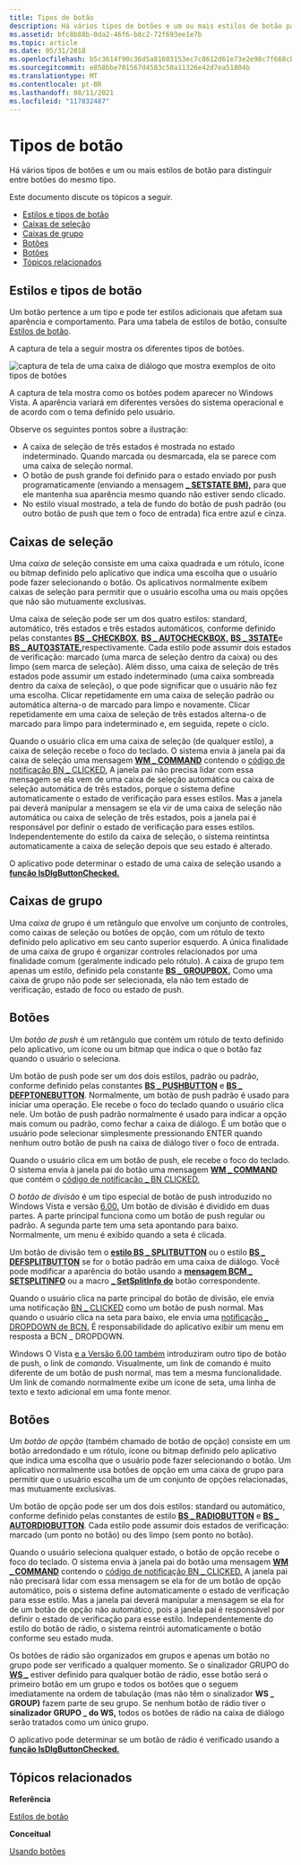 ```yaml
---
title: Tipos de botão
description: Há vários tipos de botões e um ou mais estilos de botão para distinguir entre botões do mesmo tipo.
ms.assetid: bfc8b88b-0da2-46f6-b8c2-72f693ee1e7b
ms.topic: article
ms.date: 05/31/2018
ms.openlocfilehash: b5c3614f90c36d5a81603153ec7c8612d61e73e2e98c7f668cb53a6ad2bb584b
ms.sourcegitcommit: e858bbe701567d4583c50a11326e42d7ea51804b
ms.translationtype: MT
ms.contentlocale: pt-BR
ms.lasthandoff: 08/11/2021
ms.locfileid: "117832487"
---
```

# <a name="button-types"></a>Tipos de botão

Há vários tipos de botões e um ou mais estilos de botão para distinguir entre botões do mesmo tipo.

Este documento discute os tópicos a seguir.

-   [Estilos e tipos de botão](#button-types-and-styles)
-   [Caixas de seleção](#check-boxes)
-   [Caixas de grupo](#group-boxes)
-   [Botões](#push-buttons)
-   [Botões](#radio-buttons)
-   [Tópicos relacionados](#related-topics)

## <a name="button-types-and-styles"></a>Estilos e tipos de botão

Um botão pertence a um tipo e pode ter estilos adicionais que afetam sua aparência e comportamento. Para uma tabela de estilos de botão, consulte [Estilos de botão](button-styles.md).

A captura de tela a seguir mostra os diferentes tipos de botões.

![captura de tela de uma caixa de diálogo que mostra exemplos de oito tipos de botões](images/buttontypes.png)

A captura de tela mostra como os botões podem aparecer no Windows Vista. A aparência variará em diferentes versões do sistema operacional e de acordo com o tema definido pelo usuário.

Observe os seguintes pontos sobre a ilustração:

-   A caixa de seleção de três estados é mostrada no estado indeterminado. Quando marcada ou desmarcada, ela se parece com uma caixa de seleção normal.
-   O botão de push grande foi definido para o estado enviado por push programaticamente (enviando a mensagem [**\_ SETSTATE BM),**](bm-setstate.md) para que ele mantenha sua aparência mesmo quando não estiver sendo clicado.
-   No estilo visual mostrado, a tela de fundo do botão de push padrão (ou outro botão de push que tem o foco de entrada) fica entre azul e cinza.

## <a name="check-boxes"></a>Caixas de seleção

Uma *caixa de* seleção consiste em uma caixa quadrada e um rótulo, ícone ou bitmap definido pelo aplicativo que indica uma escolha que o usuário pode fazer selecionando o botão. Os aplicativos normalmente exibem caixas de seleção para permitir que o usuário escolha uma ou mais opções que não são mutuamente exclusivas.

Uma caixa de seleção pode ser um dos quatro estilos: standard, automático, três estados e três estados automáticos, conforme definido pelas constantes [**BS \_ CHECKBOX**](button-styles.md), [**BS \_ AUTOCHECKBOX,**](button-styles.md) [**BS \_ 3STATE**](button-styles.md)e [**BS \_ AUTO3STATE,**](button-styles.md)respectivamente. Cada estilo pode assumir dois estados de verificação: marcado (uma marca de seleção dentro da caixa) ou des limpo (sem marca de seleção). Além disso, uma caixa de seleção de três estados pode assumir um estado indeterminado (uma caixa sombreada dentro da caixa de seleção), o que pode significar que o usuário não fez uma escolha. Clicar repetidamente em uma caixa de seleção padrão ou automática alterna-o de marcado para limpo e novamente. Clicar repetidamente em uma caixa de seleção de três estados alterna-o de marcado para limpo para indeterminado e, em seguida, repete o ciclo.

Quando o usuário clica em uma caixa de seleção (de qualquer estilo), a caixa de seleção recebe o foco do teclado. O sistema envia à janela pai da caixa de seleção uma mensagem [**WM \_ COMMAND**](/windows/desktop/menurc/wm-command) contendo o [código de notificação BN \_ CLICKED.](bn-clicked.md) A janela pai não precisa lidar com essa mensagem se ela vem de uma caixa de seleção automática ou caixa de seleção automática de três estados, porque o sistema define automaticamente o estado de verificação para esses estilos. Mas a janela pai deverá manipular a mensagem se ela vir de uma caixa de seleção não automática ou caixa de seleção de três estados, pois a janela pai é responsável por definir o estado de verificação para esses estilos. Independentemente do estilo da caixa de seleção, o sistema reintintsa automaticamente a caixa de seleção depois que seu estado é alterado.

O aplicativo pode determinar o estado de uma caixa de seleção usando a [**função IsDlgButtonChecked.**](/windows/desktop/api/Winuser/nf-winuser-isdlgbuttonchecked)

## <a name="group-boxes"></a>Caixas de grupo

Uma *caixa de* grupo é um retângulo que envolve um conjunto de controles, como caixas de seleção ou botões de opção, com um rótulo de texto definido pelo aplicativo em seu canto superior esquerdo. A única finalidade de uma caixa de grupo é organizar controles relacionados por uma finalidade comum (geralmente indicado pelo rótulo). A caixa de grupo tem apenas um estilo, definido pela constante [**BS \_ GROUPBOX.**](button-styles.md) Como uma caixa de grupo não pode ser selecionada, ela não tem estado de verificação, estado de foco ou estado de push.

## <a name="push-buttons"></a>Botões

Um *botão de push* é um retângulo que contém um rótulo de texto definido pelo aplicativo, um ícone ou um bitmap que indica o que o botão faz quando o usuário o seleciona.

Um botão de push pode ser um dos dois estilos, padrão ou padrão, conforme definido pelas constantes [**BS \_ PUSHBUTTON**](button-styles.md) e [**BS \_ DEFPTONEBUTTON**](button-styles.md). Normalmente, um botão de push padrão é usado para iniciar uma operação. Ele recebe o foco do teclado quando o usuário clica nele. Um botão de push padrão normalmente é usado para indicar a opção mais comum ou padrão, como fechar a caixa de diálogo. É um botão que o usuário pode selecionar simplesmente pressionando ENTER quando nenhum outro botão de push na caixa de diálogo tiver o foco de entrada.

Quando o usuário clica em um botão de push, ele recebe o foco do teclado. O sistema envia à janela pai do botão uma mensagem [**WM \_ COMMAND**](/windows/desktop/menurc/wm-command) que contém o [código de notificação \_ BN CLICKED.](bn-clicked.md)

O *botão de divisão* é um tipo especial de botão de push introduzido no Windows Vista e versão [6.00.](common-control-versions.md) Um botão de divisão é dividido em duas partes. A parte principal funciona como um botão de push regular ou padrão. A segunda parte tem uma seta apontando para baixo. Normalmente, um menu é exibido quando a seta é clicada.

Um botão de divisão tem o [**estilo BS \_ SPLITBUTTON**](button-styles.md) ou o estilo [**BS \_ DEFSPLITBUTTON**](button-styles.md) se for o botão padrão em uma caixa de diálogo. Você pode modificar a aparência do botão usando a [**mensagem BCM \_ SETSPLITINFO**](bcm-setsplitinfo.md) ou a macro [**\_ SetSplitInfo do**](/windows/desktop/api/Commctrl/nf-commctrl-button_setsplitinfo) botão correspondente.

Quando o usuário clica na parte principal do botão de divisão, ele envia uma notificação [BN \_ CLICKED](bn-clicked.md) como um botão de push normal. Mas quando o usuário clica na seta para baixo, ele envia uma [notificação \_ DROPDOWN de BCN.](bcn-dropdown.md) É responsabilidade do aplicativo exibir um menu em resposta a BCN \_ DROPDOWN.

Windows O Vista [e a Versão 6.00 também](common-control-versions.md) introduziram outro tipo de botão de push, o link de *comando*. Visualmente, um link de comando é muito diferente de um botão de push normal, mas tem a mesma funcionalidade. Um link de comando normalmente exibe um ícone de seta, uma linha de texto e texto adicional em uma fonte menor.

## <a name="radio-buttons"></a>Botões

Um *botão de opção* (também chamado de botão de opção) consiste em um botão arredondado e um rótulo, ícone ou bitmap definido pelo aplicativo que indica uma escolha que o usuário pode fazer selecionando o botão. Um aplicativo normalmente usa botões de opção em uma caixa de grupo para permitir que o usuário escolha um de um conjunto de opções relacionadas, mas mutuamente exclusivas.

Um botão de opção pode ser um dos dois estilos: standard ou automático, conforme definido pelas constantes de estilo [**BS \_ RADIOBUTTON**](button-styles.md) e [**BS \_ AUTORDIOBUTTON**](button-styles.md). Cada estilo pode assumir dois estados de verificação: marcado (um ponto no botão) ou des limpo (sem ponto no botão).

Quando o usuário seleciona qualquer estado, o botão de opção recebe o foco do teclado. O sistema envia à janela pai do botão uma mensagem [**WM \_ COMMAND**](/windows/desktop/menurc/wm-command) contendo o [código de notificação BN \_ CLICKED.](bn-clicked.md) A janela pai não precisará lidar com essa mensagem se ela for de um botão de opção automático, pois o sistema define automaticamente o estado de verificação para esse estilo. Mas a janela pai deverá manipular a mensagem se ela for de um botão de opção não automático, pois a janela pai é responsável por definir o estado de verificação para esse estilo. Independentemente do estilo do botão de rádio, o sistema reintrói automaticamente o botão conforme seu estado muda.

Os botões de rádio são organizados em grupos e apenas um botão no grupo pode ser verificado a qualquer momento. Se o sinalizador GRUPO do [**WS \_**](/windows/desktop/winmsg/window-styles) estiver definido para qualquer botão de rádio, esse botão será o primeiro botão em um grupo e todos os botões que o seguem imediatamente na ordem de tabulação (mas não têm o sinalizador **WS \_ GROUP)** fazem parte de seu grupo. Se nenhum botão de rádio tiver o **sinalizador GRUPO \_ do WS,** todos os botões de rádio na caixa de diálogo serão tratados como um único grupo.

O aplicativo pode determinar se um botão de rádio é verificado usando a [**função IsDlgButtonChecked.**](/windows/desktop/api/Winuser/nf-winuser-isdlgbuttonchecked)

## <a name="related-topics"></a>Tópicos relacionados

<dl> <dt>

**Referência**
</dt> <dt>

[Estilos de botão](button-styles.md)
</dt> <dt>

**Conceitual**
</dt> <dt>

[Usando botões](using-buttons.md)
</dt> </dl>

 

 
